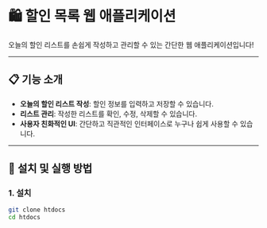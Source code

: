 # 🛍️ 할인 목록 웹 애플리케이션

오늘의 할인 리스트를 손쉽게 작성하고 관리할 수 있는 간단한 웹 애플리케이션입니다!

---

## 📋 기능 소개
- **오늘의 할인 리스트 작성**: 할인 정보를 입력하고 저장할 수 있습니다.
- **리스트 관리**: 작성한 리스트를 확인, 수정, 삭제할 수 있습니다.
- **사용자 친화적인 UI**: 간단하고 직관적인 인터페이스로 누구나 쉽게 사용할 수 있습니다.

---

## 🚀 설치 및 실행 방법

### 1. 설치
```bash
git clone htdocs
cd htdocs
